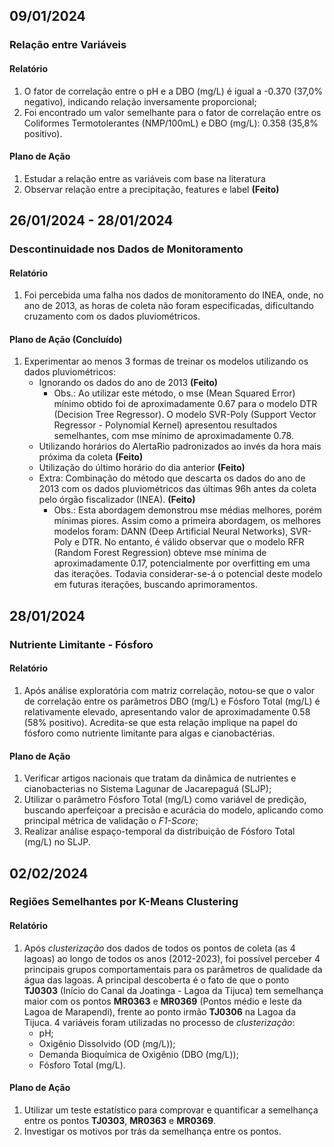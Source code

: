 ## 09/01/2024
### Relação entre Variáveis
#### Relatório
1. O fator de correlação entre o pH e a DBO (mg/L) é igual a -0.370 (37,0% negativo), indicando relação inversamente proporcional;
2. Foi encontrado um valor semelhante para o fator de correlação entre os Coliformes Termotolerantes (NMP/100mL) e DBO (mg/L): 0.358 (35,8% positivo).
#### Plano de Ação
1. Estudar a relação entre as variáveis com base na literatura
2. Observar relação entre a precipitação, features e label **(Feito)**

## 26/01/2024 - 28/01/2024
### Descontinuidade nos Dados de Monitoramento
#### Relatório
1. Foi percebida uma falha nos dados de monitoramento do INEA, onde, no ano de 2013, as horas de coleta não foram especificadas, dificultando cruzamento com os dados pluviométricos.
#### Plano de Ação **(Concluído)**
1. Experimentar ao menos 3 formas de treinar os modelos utilizando os dados pluviométricos:
    - Ignorando os dados do ano de 2013 **(Feito)**
        - Obs.: Ao utilizar este método, o mse (Mean Squared Error) mínimo obtido foi de aproximadamente 0.67 para o modelo DTR (Decision Tree Regressor). O modelo SVR-Poly (Support Vector Regressor - Polynomial Kernel) apresentou resultados semelhantes, com mse mínimo de aproximadamente 0.78.
    - Utilizando horários do AlertaRio padronizados ao invés da hora mais próxima da coleta **(Feito)**
    - Utilização do último horário do dia anterior **(Feito)**
    - Extra: Combinação do método que descarta os dados do ano de 2013 com os dados pluviométricos das últimas 96h antes da coleta pelo órgão fiscalizador (INEA). **(Feito)**
        - Obs.: Esta abordagem demonstrou mse médias melhores, porém mínimas piores. Assim como a primeira abordagem, os melhores modelos foram: DANN (Deep Artificial Neural Networks), SVR-Poly e DTR. No entanto, é válido observar que o modelo RFR (Random Forest Regression) obteve mse mínima de aproximadamente 0.17, potencialmente por overfitting em uma das iterações. Todavia considerar-se-á o potencial deste modelo em futuras iterações, buscando aprimoramentos.

## 28/01/2024
### Nutriente Limitante - Fósforo
#### Relatório
1. Após análise exploratória com matriz correlação, notou-se que o valor de correlação entre os parâmetros DBO (mg/L) e Fósforo Total (mg/L) é relativamente elevado, apresentando valor de aproximadamente 0.58 (58% positivo). Acredita-se que esta relação implique na papel do fósforo como nutriente limitante para algas e cianobactérias.
#### Plano de Ação
1. Verificar artigos nacionais que tratam da dinâmica de nutrientes e cianobacterias no Sistema Lagunar de Jacarepaguá (SLJP);
2. Utilizar o parâmetro Fósforo Total (mg/L) como variável de predição, buscando aperfeiçoar a precisão e acurácia do modelo, aplicando como principal métrica de validação o *F1-Score*;
3. Realizar análise espaço-temporal da distribuição de Fósforo Total (mg/L) no SLJP.

## 02/02/2024
### Regiões Semelhantes por K-Means Clustering
#### Relatório
1. Após *clusterização* dos dados de todos os pontos de coleta (as 4 lagoas) ao longo de todos os anos (2012-2023), foi possível perceber 4 principais grupos comportamentais para os parâmetros de qualidade da água das lagoas. A principal descoberta é o fato de que o ponto **TJ0303** (Início do Canal da Joatinga - Lagoa da Tijuca) tem semelhança maior com os pontos **MR0363** e **MR0369** (Pontos médio e leste da Lagoa de Marapendi), frente ao ponto irmão **TJ0306** na Lagoa da Tijuca. 4 variáveis foram utilizadas no processo de *clusterização*:
    - pH;
    - Oxigênio Dissolvido (OD (mg/L));
    - Demanda Bioquímica de Oxigênio (DBO (mg/L));
    - Fósforo Total (mg/L).
#### Plano de Ação
1. Utilizar um teste estatístico para comprovar e quantificar a semelhança entre os pontos **TJ0303**, **MR0363** e **MR0369**.
2. Investigar os motivos por trás da semelhança entre os pontos.